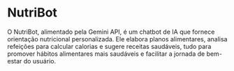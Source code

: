 # NutriBot
O NutriBot, alimentado pela Gemini API, é um chatbot de IA que fornece orientação nutricional personalizada. Ele elabora planos alimentares, analisa refeições para calcular calorias e sugere receitas saudáveis, tudo para promover hábitos alimentares mais saudáveis e facilitar a jornada de bem-estar do usuário.
